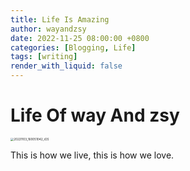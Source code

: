 ```yaml
---
title: Life Is Amazing
author: wayandzsy
date: 2022-11-25 08:00:00 +0800
categories: [Blogging, Life]
tags: [writing]
render_with_liquid: false
---
```


# Life Of way And zsy

<img src="/20221103_160051042_iOS.jpg" alt="20221103_160051042_iOS" style="zoom:33%;" />

This is how we live, this is how we love.
